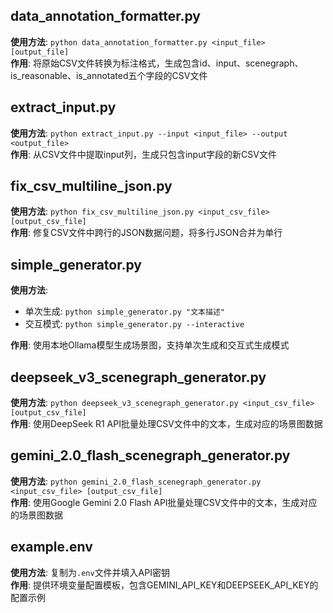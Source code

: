 

## data_annotation_formatter.py
**使用方法**: `python data_annotation_formatter.py <input_file> [output_file]`  
**作用**: 将原始CSV文件转换为标注格式，生成包含id、input、scenegraph、is_reasonable、is_annotated五个字段的CSV文件

## extract_input.py
**使用方法**: `python extract_input.py --input <input_file> --output <output_file>`  
**作用**: 从CSV文件中提取input列，生成只包含input字段的新CSV文件

## fix_csv_multiline_json.py
**使用方法**: `python fix_csv_multiline_json.py <input_csv_file> [output_csv_file]`  
**作用**: 修复CSV文件中跨行的JSON数据问题，将多行JSON合并为单行

## simple_generator.py
**使用方法**: 
- 单次生成: `python simple_generator.py "文本描述"`
- 交互模式: `python simple_generator.py --interactive`

**作用**: 使用本地Ollama模型生成场景图，支持单次生成和交互式生成模式

## deepseek_v3_scenegraph_generator.py
**使用方法**: `python deepseek_v3_scenegraph_generator.py <input_csv_file> [output_csv_file]`  
**作用**: 使用DeepSeek R1 API批量处理CSV文件中的文本，生成对应的场景图数据

## gemini_2.0_flash_scenegraph_generator.py
**使用方法**: `python gemini_2.0_flash_scenegraph_generator.py <input_csv_file> [output_csv_file]`  
**作用**: 使用Google Gemini 2.0 Flash API批量处理CSV文件中的文本，生成对应的场景图数据

## example.env
**使用方法**: 复制为`.env`文件并填入API密钥  
**作用**: 提供环境变量配置模板，包含GEMINI_API_KEY和DEEPSEEK_API_KEY的配置示例